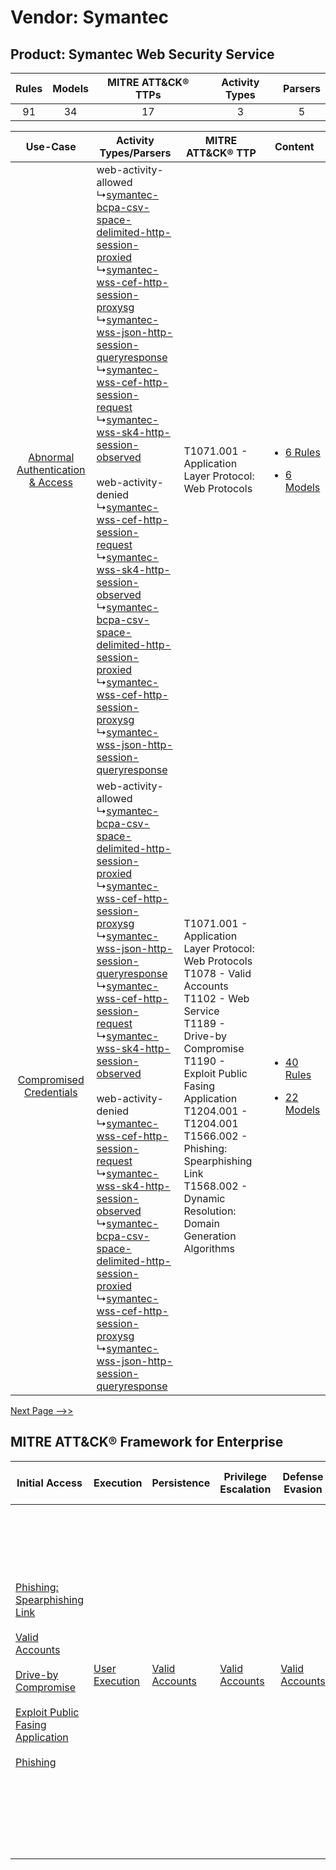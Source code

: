 Vendor: Symantec
================
Product: Symantec Web Security Service
--------------------------------------
| Rules | Models | MITRE ATT&CK® TTPs | Activity Types | Parsers |
|:-----:|:------:|:------------------:|:--------------:|:-------:|
|  91   |   34   |         17         |       3        |    5    |

|    Use-Case    | Activity Types/Parsers    | MITRE ATT&CK® TTP    | Content    |
|:----:| ---- | ---- | ---- |
| [Abnormal Authentication & Access](../../../UseCases/uc_abnormal_authentication_&_access.md) |  web-activity-allowed<br> ↳[symantec-bcpa-csv-space-delimited-http-session-proxied](Ps/pC_symantecbcpacsvspacedelimitedhttpsessionproxied.md)<br> ↳[symantec-wss-cef-http-session-proxysg](Ps/pC_symantecwsscefhttpsessionproxysg.md)<br> ↳[symantec-wss-json-http-session-queryresponse](Ps/pC_symantecwssjsonhttpsessionqueryresponse.md)<br> ↳[symantec-wss-cef-http-session-request](Ps/pC_symantecwsscefhttpsessionrequest.md)<br> ↳[symantec-wss-sk4-http-session-observed](Ps/pC_symantecwsssk4httpsessionobserved.md)<br><br> web-activity-denied<br> ↳[symantec-wss-cef-http-session-request](Ps/pC_symantecwsscefhttpsessionrequest.md)<br> ↳[symantec-wss-sk4-http-session-observed](Ps/pC_symantecwsssk4httpsessionobserved.md)<br> ↳[symantec-bcpa-csv-space-delimited-http-session-proxied](Ps/pC_symantecbcpacsvspacedelimitedhttpsessionproxied.md)<br> ↳[symantec-wss-cef-http-session-proxysg](Ps/pC_symantecwsscefhttpsessionproxysg.md)<br> ↳[symantec-wss-json-http-session-queryresponse](Ps/pC_symantecwssjsonhttpsessionqueryresponse.md)<br> | T1071.001 - Application Layer Protocol: Web Protocols<br>    | [<ul><li>6 Rules</li></ul><ul><li>6 Models</li></ul>](RM/r_m_symantec_symantec_web_security_service_Abnormal_Authentication_&_Access.md) |
|          [Compromised Credentials](../../../UseCases/uc_compromised_credentials.md)          |  web-activity-allowed<br> ↳[symantec-bcpa-csv-space-delimited-http-session-proxied](Ps/pC_symantecbcpacsvspacedelimitedhttpsessionproxied.md)<br> ↳[symantec-wss-cef-http-session-proxysg](Ps/pC_symantecwsscefhttpsessionproxysg.md)<br> ↳[symantec-wss-json-http-session-queryresponse](Ps/pC_symantecwssjsonhttpsessionqueryresponse.md)<br> ↳[symantec-wss-cef-http-session-request](Ps/pC_symantecwsscefhttpsessionrequest.md)<br> ↳[symantec-wss-sk4-http-session-observed](Ps/pC_symantecwsssk4httpsessionobserved.md)<br><br> web-activity-denied<br> ↳[symantec-wss-cef-http-session-request](Ps/pC_symantecwsscefhttpsessionrequest.md)<br> ↳[symantec-wss-sk4-http-session-observed](Ps/pC_symantecwsssk4httpsessionobserved.md)<br> ↳[symantec-bcpa-csv-space-delimited-http-session-proxied](Ps/pC_symantecbcpacsvspacedelimitedhttpsessionproxied.md)<br> ↳[symantec-wss-cef-http-session-proxysg](Ps/pC_symantecwsscefhttpsessionproxysg.md)<br> ↳[symantec-wss-json-http-session-queryresponse](Ps/pC_symantecwssjsonhttpsessionqueryresponse.md)<br> | T1071.001 - Application Layer Protocol: Web Protocols<br>T1078 - Valid Accounts<br>T1102 - Web Service<br>T1189 - Drive-by Compromise<br>T1190 - Exploit Public Fasing Application<br>T1204.001 - T1204.001<br>T1566.002 - Phishing: Spearphishing Link<br>T1568.002 - Dynamic Resolution: Domain Generation Algorithms<br> | [<ul><li>40 Rules</li></ul><ul><li>22 Models</li></ul>](RM/r_m_symantec_symantec_web_security_service_Compromised_Credentials.md)        |
[Next Page -->>](2_ds_symantec_symantec_web_security_service.md)

MITRE ATT&CK® Framework for Enterprise
--------------------------------------
| Initial Access                                                                                                                                                                                                                                                                                                                                                                      | Execution                                                           | Persistence                                                         | Privilege Escalation                                                | Defense Evasion                                                     | Credential Access | Discovery | Lateral Movement                                                            | Collection | Command and Control                                                                                                                                                                                                                                                                                                                                                                                                                                                                                                                                                        | Exfiltration                                                                                                                                                                                                                                                                             | Impact                                                                  |
| ----------------------------------------------------------------------------------------------------------------------------------------------------------------------------------------------------------------------------------------------------------------------------------------------------------------------------------------------------------------------------------- | ------------------------------------------------------------------- | ------------------------------------------------------------------- | ------------------------------------------------------------------- | ------------------------------------------------------------------- | ----------------- | --------- | --------------------------------------------------------------------------- | ---------- | -------------------------------------------------------------------------------------------------------------------------------------------------------------------------------------------------------------------------------------------------------------------------------------------------------------------------------------------------------------------------------------------------------------------------------------------------------------------------------------------------------------------------------------------------------------------------- | ---------------------------------------------------------------------------------------------------------------------------------------------------------------------------------------------------------------------------------------------------------------------------------------- | ----------------------------------------------------------------------- |
| [Phishing: Spearphishing Link](https://attack.mitre.org/techniques/T1566/002)<br><br>[Valid Accounts](https://attack.mitre.org/techniques/T1078)<br><br>[Drive-by Compromise](https://attack.mitre.org/techniques/T1189)<br><br>[Exploit Public Fasing Application](https://attack.mitre.org/techniques/T1190)<br><br>[Phishing](https://attack.mitre.org/techniques/T1566)<br><br> | [User Execution](https://attack.mitre.org/techniques/T1204)<br><br> | [Valid Accounts](https://attack.mitre.org/techniques/T1078)<br><br> | [Valid Accounts](https://attack.mitre.org/techniques/T1078)<br><br> | [Valid Accounts](https://attack.mitre.org/techniques/T1078)<br><br> |                   |           | [Internal Spearphishing](https://attack.mitre.org/techniques/T1534)<br><br> |            | [Web Service](https://attack.mitre.org/techniques/T1102)<br><br>[Application Layer Protocol: Web Protocols](https://attack.mitre.org/techniques/T1071/001)<br><br>[Dynamic Resolution](https://attack.mitre.org/techniques/T1568)<br><br>[Dynamic Resolution: Domain Generation Algorithms](https://attack.mitre.org/techniques/T1568/002)<br><br>[Proxy: Multi-hop Proxy](https://attack.mitre.org/techniques/T1090/003)<br><br>[Application Layer Protocol](https://attack.mitre.org/techniques/T1071)<br><br>[Proxy](https://attack.mitre.org/techniques/T1090)<br><br> | [Exfiltration Over C2 Channel](https://attack.mitre.org/techniques/T1041)<br><br>[Exfiltration Over Web Service: Exfiltration to Cloud Storage](https://attack.mitre.org/techniques/T1567/002)<br><br>[Exfiltration Over Web Service](https://attack.mitre.org/techniques/T1567)<br><br> | [Resource Hijacking](https://attack.mitre.org/techniques/T1496)<br><br> |